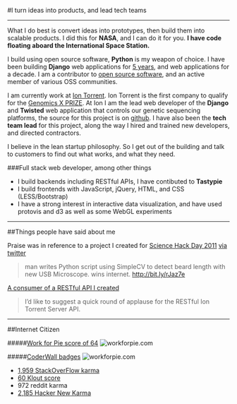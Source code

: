 #I turn ideas into products, and lead tech teams
___

What I do best is convert ideas into prototypes, then build them into scalable products. I did this for **NASA**, and I can do it for you.  **I have code floating aboard the International Space Station.**

I build using open source software, **Python** is my weapon of choice. I have been building **Django** web applications for [5 years](https://code.djangoproject.com/ticket/8910), and web applications for a decade. I am a contributor to [open source software](http://github.com/gourneau), and an active member of various OSS communities. 

I am currently work at [Ion Torrent](http://www.forbes.com/forbes/2011/0117/features-jonathan-rothberg-medicine-tech-gene-machine.html). Ion Torrent is the first company to qualify for the [Genomics X PRIZE](http://news.sciencemag.org/scienceinsider/2012/07/new-start-date-and-first-contest.html). At Ion I am the lead web developer of the **Django** and **Twisted** web application that controls our genetic sequencing platforms, the source for this project is on [github](https://github.com/iontorrent/TS/tree/master/dbReports). I have also been the **tech team lead** for this project, along the way I hired and trained new developers, and directed contractors.

I believe in the lean startup philosophy. So I get out of the building and talk to customers to find out what works, and what they need.

###Full stack web developer, among other things
* I build backends including RESTful APIs, I have contibuted to **Tastypie**
* I build frontends with JavaScript, jQuery, HTML, and CSS (LESS/Bootstrap) 
* I have a strong interest in interactive data visualization, and have used protovis and d3 as well as some WebGL experiments

---

##Things people have said about me



Praise was in reference to a project I created for [Science Hack Day 2011](http://open.nasa.gov/blog/2011/11/13/science-hack-day-sf/) [via twitter](https://twitter.com/teh_aimee/status/135940969131548672) 
> man writes Python script using SimpleCV to detect beard length with new USB Microscope. wins internet. <http://bit.ly/rJaz7e>


[A consumer of a RESTful API I created](http://bioteam.net/2011/12/a-quick-round-of-applause-for-the-ion-torrent-server-api/)


> I’d like to suggest a quick round of applause for the RESTful Ion Torrent Server API.


---

##Internet Citizen

#####[Work for Pie score of 64](https://workforpie.com/gourneau/score/)
![workforpie.com](http://labs.radiantmachines.com/auction/pie.png)


#####[CoderWall badges](https://coderwall.com/gourneau)
![workforpie.com](http://labs.radiantmachines.com/auction/wall.png)



* [1,959 StackOverFlow karma](http://stackoverflow.com/users/56069/gourneau?tab=reputation)
* [60 Klout score](http://klout.com/home#/gourneau/)
* 972 reddit karma
* [2,185 Hacker New Karma](http://news.ycombinator.com/user?id=gourneau)



